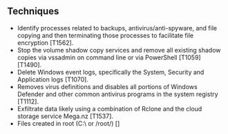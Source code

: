 ## Techniques
- Identify processes related to backups, antivirus/anti-spyware, and file copying and then terminating those processes to facilitate file encryption [T1562].
- Stop the volume shadow copy services and remove all existing shadow copies via vssadmin on command line or via PowerShell [T1059] [T1490].
- Delete Windows event logs, specifically the System, Security and Application logs [T1070]. 
- Removes virus definitions and disables all portions of Windows Defender and other common antivirus programs in the system registry [T1112].
- Exfiltrate data likely using a combination of Rclone and the cloud storage service Mega.nz [T1537].
- Files created in root (C:\ or /root/) []
